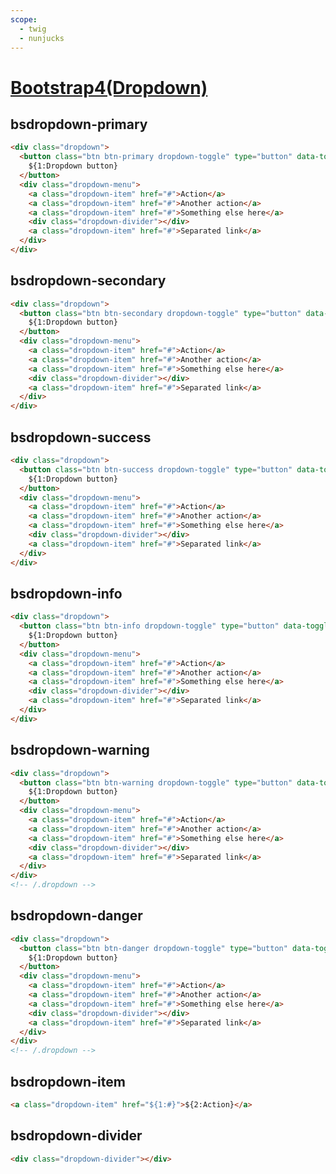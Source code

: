 ```yaml
---
scope: 
  - twig
  - nunjucks
---
```

[Bootstrap4(Dropdown)](https://getbootstrap.com/docs/4.6/components/dropdowns/)
=====================

bsdropdown-primary
---------------------

```html
<div class="dropdown">
  <button class="btn btn-primary dropdown-toggle" type="button" data-toggle="dropdown" aria-expanded="false">
    ${1:Dropdown button}
  </button>
  <div class="dropdown-menu">
    <a class="dropdown-item" href="#">Action</a>
    <a class="dropdown-item" href="#">Another action</a>
    <a class="dropdown-item" href="#">Something else here</a>
    <div class="dropdown-divider"></div>
    <a class="dropdown-item" href="#">Separated link</a>
  </div>
</div>
```

bsdropdown-secondary
---------------------

```html
<div class="dropdown">
  <button class="btn btn-secondary dropdown-toggle" type="button" data-toggle="dropdown" aria-expanded="false">
    ${1:Dropdown button}
  </button>
  <div class="dropdown-menu">
    <a class="dropdown-item" href="#">Action</a>
    <a class="dropdown-item" href="#">Another action</a>
    <a class="dropdown-item" href="#">Something else here</a>
    <div class="dropdown-divider"></div>
    <a class="dropdown-item" href="#">Separated link</a>
  </div>
</div>
```

bsdropdown-success
---------------------

```html
<div class="dropdown">
  <button class="btn btn-success dropdown-toggle" type="button" data-toggle="dropdown" aria-expanded="false">
    ${1:Dropdown button}
  </button>
  <div class="dropdown-menu">
    <a class="dropdown-item" href="#">Action</a>
    <a class="dropdown-item" href="#">Another action</a>
    <a class="dropdown-item" href="#">Something else here</a>
    <div class="dropdown-divider"></div>
    <a class="dropdown-item" href="#">Separated link</a>
  </div>
</div>
```

bsdropdown-info
---------------------

```html
<div class="dropdown">
  <button class="btn btn-info dropdown-toggle" type="button" data-toggle="dropdown" aria-expanded="false">
    ${1:Dropdown button}
  </button>
  <div class="dropdown-menu">
    <a class="dropdown-item" href="#">Action</a>
    <a class="dropdown-item" href="#">Another action</a>
    <a class="dropdown-item" href="#">Something else here</a>
    <div class="dropdown-divider"></div>
    <a class="dropdown-item" href="#">Separated link</a>
  </div>
</div>
```

bsdropdown-warning
---------------------

```html
<div class="dropdown">
  <button class="btn btn-warning dropdown-toggle" type="button" data-toggle="dropdown" aria-expanded="false">
    ${1:Dropdown button}
  </button>
  <div class="dropdown-menu">
    <a class="dropdown-item" href="#">Action</a>
    <a class="dropdown-item" href="#">Another action</a>
    <a class="dropdown-item" href="#">Something else here</a>
    <div class="dropdown-divider"></div>
    <a class="dropdown-item" href="#">Separated link</a>
  </div>
</div>
<!-- /.dropdown -->
```

bsdropdown-danger
---------------------

```html
<div class="dropdown">
  <button class="btn btn-danger dropdown-toggle" type="button" data-toggle="dropdown" aria-expanded="false">
    ${1:Dropdown button}
  </button>
  <div class="dropdown-menu">
    <a class="dropdown-item" href="#">Action</a>
    <a class="dropdown-item" href="#">Another action</a>
    <a class="dropdown-item" href="#">Something else here</a>
    <div class="dropdown-divider"></div>
    <a class="dropdown-item" href="#">Separated link</a>
  </div>
</div>
<!-- /.dropdown -->
```

bsdropdown-item
---------------------

```html
<a class="dropdown-item" href="${1:#}">${2:Action}</a>
```

bsdropdown-divider
---------------------

```html
<div class="dropdown-divider"></div>
```
